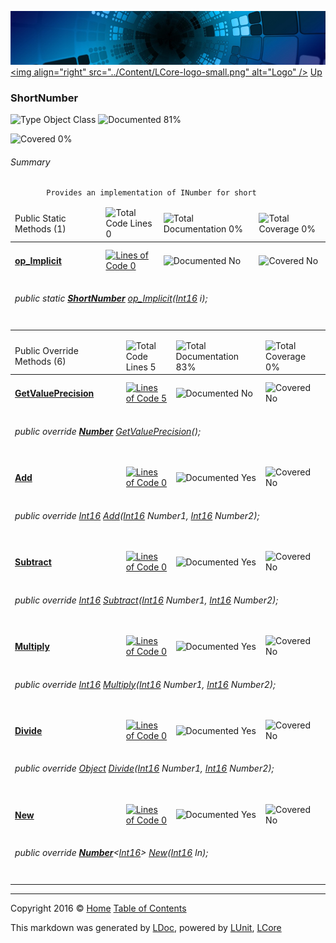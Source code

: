 ![](../Content/LCore-banner-small.png "")
[&lt;img align=&quot;right&quot; src=&quot;../Content/LCore-logo-small.png&quot; alt=&quot;Logo&quot; /&gt;](../../README.md)
[Up](../L.md)

### ShortNumber

![Type Object Class](http://b.repl.ca/v1/Type-Object%20Class-blue.png "") ![Documented 81%](http://b.repl.ca/v1/Documented-81%25-green.png "")

![Covered 0%](http://b.repl.ca/v1/Covered-0%25-red.png "")


###### Summary

            Provides an implementation of INumber for short
            

<table>
<thead><tr><td>Public Static Methods (1)</td>
<td></td>
<td><img src="http://b.repl.ca/v1/Total%20Code%20Lines-0-red.png" alt="Total Code Lines 0" /></td>
<td><img src="http://b.repl.ca/v1/Total%20Documentation-0%25-red.png" alt="Total Documentation 0%" /></td>
<td><img src="http://b.repl.ca/v1/Total%20Coverage-0%25-red.png" alt="Total Coverage 0%" /></td></tr></thead>
<tr><td><h4><strong><a href="ShortNumber_op_Implicit.md" alt="">op_Implicit</a></strong></h4></td>
<td>   </td>
<td><a href="../Numbers/ShortNumber.cs#L" alt=""><img src="http://b.repl.ca/v1/Lines%20of%20Code-0-red.png" alt="Lines of Code 0" /></a></td>
<td><img src="http://b.repl.ca/v1/Documented-No-red.png" alt="Documented No" /></td>
<td><img src="http://b.repl.ca/v1/Covered-No-red.png" alt="Covered No" /></td></tr>
<tr><td colspan="5"><h6>public static <strong><a href="ShortNumber.md" alt="">ShortNumber</a></strong> <a href="ShortNumber_op_Implicit.md" alt="">op_Implicit</a>(<a href="https://msdn.microsoft.com/en-us/library/system.int16.aspx" alt="">Int16</a> i);</h6>
</td>
</tr>
<tr><td width="850px" colspan="351"></td></tr>
</table>


<table>
<thead><tr><td>Public Override Methods (6)</td>
<td></td>
<td><img src="http://b.repl.ca/v1/Total%20Code%20Lines-5-blue.png" alt="Total Code Lines 5" /></td>
<td><img src="http://b.repl.ca/v1/Total%20Documentation-83%25-green.png" alt="Total Documentation 83%" /></td>
<td><img src="http://b.repl.ca/v1/Total%20Coverage-0%25-red.png" alt="Total Coverage 0%" /></td></tr></thead>
<tr><td><h4><strong><a href="ShortNumber_GetValuePrecision.md" alt="">GetValuePrecision</a></strong></h4></td>
<td>   </td>
<td><a href="../Numbers/ShortNumber.cs#L63" alt=""><img src="http://b.repl.ca/v1/Lines%20of%20Code-5-blue.png" alt="Lines of Code 5" /></a></td>
<td><img src="http://b.repl.ca/v1/Documented-No-red.png" alt="Documented No" /></td>
<td><img src="http://b.repl.ca/v1/Covered-No-red.png" alt="Covered No" /></td></tr>
<tr><td colspan="5"><h6>public override <strong><a href="Number.md" alt="">Number</a></strong> <a href="ShortNumber_GetValuePrecision.md" alt="">GetValuePrecision</a>();</h6>
</td>
</tr>
<tr><td><h4><strong><a href="ShortNumber_Add-0.md" alt="">Add</a></strong></h4></td>
<td>   </td>
<td><a href="../Numbers/ShortNumber.cs#L" alt=""><img src="http://b.repl.ca/v1/Lines%20of%20Code-0-red.png" alt="Lines of Code 0" /></a></td>
<td><img src="http://b.repl.ca/v1/Documented-Yes-brightgreen.png" alt="Documented Yes" /></td>
<td><img src="http://b.repl.ca/v1/Covered-No-red.png" alt="Covered No" /></td></tr>
<tr><td colspan="5"><h6>public override <a href="https://msdn.microsoft.com/en-us/library/system.int16.aspx" alt="">Int16</a> <a href="ShortNumber_Add-0.md" alt="">Add</a>(<a href="https://msdn.microsoft.com/en-us/library/system.int16.aspx" alt="">Int16</a> Number1, <a href="https://msdn.microsoft.com/en-us/library/system.int16.aspx" alt="">Int16</a> Number2);</h6>
</td>
</tr>
<tr><td><h4><strong><a href="ShortNumber_Subtract-0.md" alt="">Subtract</a></strong></h4></td>
<td>   </td>
<td><a href="../Numbers/ShortNumber.cs#L" alt=""><img src="http://b.repl.ca/v1/Lines%20of%20Code-0-red.png" alt="Lines of Code 0" /></a></td>
<td><img src="http://b.repl.ca/v1/Documented-Yes-brightgreen.png" alt="Documented Yes" /></td>
<td><img src="http://b.repl.ca/v1/Covered-No-red.png" alt="Covered No" /></td></tr>
<tr><td colspan="5"><h6>public override <a href="https://msdn.microsoft.com/en-us/library/system.int16.aspx" alt="">Int16</a> <a href="ShortNumber_Subtract-0.md" alt="">Subtract</a>(<a href="https://msdn.microsoft.com/en-us/library/system.int16.aspx" alt="">Int16</a> Number1, <a href="https://msdn.microsoft.com/en-us/library/system.int16.aspx" alt="">Int16</a> Number2);</h6>
</td>
</tr>
<tr><td><h4><strong><a href="ShortNumber_Multiply-0.md" alt="">Multiply</a></strong></h4></td>
<td>   </td>
<td><a href="../Numbers/ShortNumber.cs#L" alt=""><img src="http://b.repl.ca/v1/Lines%20of%20Code-0-red.png" alt="Lines of Code 0" /></a></td>
<td><img src="http://b.repl.ca/v1/Documented-Yes-brightgreen.png" alt="Documented Yes" /></td>
<td><img src="http://b.repl.ca/v1/Covered-No-red.png" alt="Covered No" /></td></tr>
<tr><td colspan="5"><h6>public override <a href="https://msdn.microsoft.com/en-us/library/system.int16.aspx" alt="">Int16</a> <a href="ShortNumber_Multiply-0.md" alt="">Multiply</a>(<a href="https://msdn.microsoft.com/en-us/library/system.int16.aspx" alt="">Int16</a> Number1, <a href="https://msdn.microsoft.com/en-us/library/system.int16.aspx" alt="">Int16</a> Number2);</h6>
</td>
</tr>
<tr><td><h4><strong><a href="ShortNumber_Divide-0.md" alt="">Divide</a></strong></h4></td>
<td>   </td>
<td><a href="../Numbers/ShortNumber.cs#L" alt=""><img src="http://b.repl.ca/v1/Lines%20of%20Code-0-red.png" alt="Lines of Code 0" /></a></td>
<td><img src="http://b.repl.ca/v1/Documented-Yes-brightgreen.png" alt="Documented Yes" /></td>
<td><img src="http://b.repl.ca/v1/Covered-No-red.png" alt="Covered No" /></td></tr>
<tr><td colspan="5"><h6>public override <a href="https://msdn.microsoft.com/en-us/library/system.object.aspx" alt="">Object</a> <a href="ShortNumber_Divide-0.md" alt="">Divide</a>(<a href="https://msdn.microsoft.com/en-us/library/system.int16.aspx" alt="">Int16</a> Number1, <a href="https://msdn.microsoft.com/en-us/library/system.int16.aspx" alt="">Int16</a> Number2);</h6>
</td>
</tr>
<tr><td><h4><strong><a href="ShortNumber_New-0.md" alt="">New</a></strong></h4></td>
<td>   </td>
<td><a href="../Numbers/ShortNumber.cs#L" alt=""><img src="http://b.repl.ca/v1/Lines%20of%20Code-0-red.png" alt="Lines of Code 0" /></a></td>
<td><img src="http://b.repl.ca/v1/Documented-Yes-brightgreen.png" alt="Documented Yes" /></td>
<td><img src="http://b.repl.ca/v1/Covered-No-red.png" alt="Covered No" /></td></tr>
<tr><td colspan="5"><h6>public override <strong><a href="Number%601.md" alt="">Number</a></strong>&lt;<a href="https://msdn.microsoft.com/en-us/library/system.int16.aspx" alt="">Int16</a>&gt; <a href="ShortNumber_New-0.md" alt="">New</a>(<a href="https://msdn.microsoft.com/en-us/library/system.int16.aspx" alt="">Int16</a> In);</h6>
</td>
</tr>
<tr><td width="850px" colspan="358"></td></tr>
</table>




---

Copyright 2016 &copy; [Home](../../README.md) [Table of Contents](../../TableOfContents.md)

This markdown was generated by [LDoc](https://github.com/CodeSingularity/LDoc), powered by [LUnit](https://github.com/CodeSingularity/LUnit), [LCore](https://github.com/CodeSingularity/LCore)
